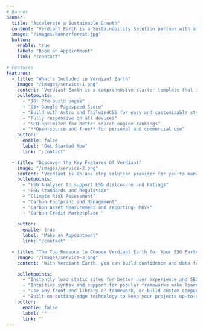```yaml
---
# Banner
banner:
  title: "Accelerate a Sustainable Growth"
  content: "Verdiant Earth is a Sustainability Solution partner with a focus on ESG risk compliance and Carbon management, providing an One-stop solution for capacity building and green growth opportunities."
  image: "/images/bannerforest.jpg"
  button:
    enable: true
    label: "Book an Appointment"
    link: "/contact"

# Features
features:
  - title: "What's Included in Verdiant Earth"
    image: "/images/service-1.png"
    content: "Verdiant Earth is a comprehensive starter template that includes everything you need to get started with your Astro project. What's Included in Astroplate"
    bulletpoints:
      - "10+ Pre-build pages"
      - "95+ Google Pagespeed Score"
      - "Build with Astro and TailwindCSS for easy and customizable styling"
      - "Fully responsive on all devices"
      - "SEO-optimized for better search engine rankings"
      - "**Open-source and free** for personal and commercial use"
    button:
      enable: false
      label: "Get Started Now"
      link: "/contact"

  - title: "Discover the Key Features Of Verdiant"
    image: "/images/service-2.png"
    content: "Verdiant is an one stop solution provider for you to manage climate related risk and opportunities. As long been aware of the threats posed by climate change to our business. We’re here to help clients assess and manage the particular risks they face and successfully manage the transition to a low-carbon economy. Some of the key features are:"
    bulletpoints:
      - "ESG Analyzer to support ESG dislcosure and Ratings"
      - "ESG Standards and Regulation"
      - "Climate Risk Assessment"
      - "Carbon Footprint and Management"
      - "Carbon Asset Measurement and reporting- MRV+"
      - "Carbon Credit Marketplace "
  
    button:
      enable: true
      label: "Make an Appointment"
      link: "/contact"

  - title: "The Top Reasons to Choose Verdiant Earth for Your ESG Partner"
    image: "/images/service-3.png"
    content: "With Verdiant Earth, you can build confidence and data focued ESG intellegence without risk of greenwashing or SDG washing."

    bulletpoints:
      - "Instantly load static sites for better user experience and SEO."
      - "Intuitive syntax and support for popular frameworks make learning and using Astro a breeze."
      - "Use any front-end library or framework, or build custom components, for any project size."
      - "Built on cutting-edge technology to keep your projects up-to-date with the latest web standards."
    button:
      enable: false
      label: ""
      link: ""
---
```

